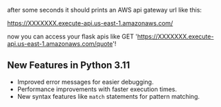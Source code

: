 
after some seconds it should prints an AWS api gateway url like this:

https://XXXXXXX.execute-api.us-east-1.amazonaws.com/

now you can access your flask apis like GET 'https://XXXXXXX.execute-api.us-east-1.amazonaws.com/quote'!

## New Features in Python 3.11
- Improved error messages for easier debugging.
- Performance improvements with faster execution times.
- New syntax features like `match` statements for pattern matching.
